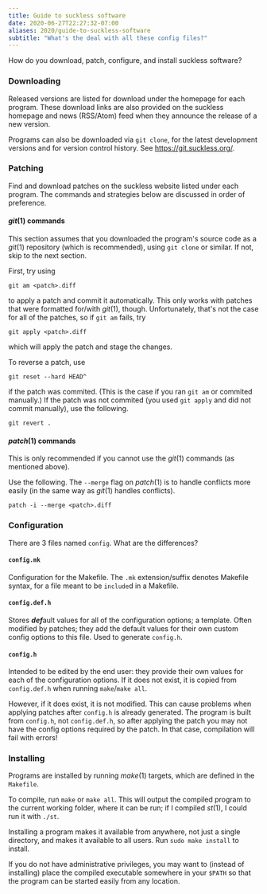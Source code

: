```yaml
---
title: Guide to suckless software
date: 2020-06-27T22:27:32-07:00
aliases: 2020/guide-to-suckless-software
subtitle: "What's the deal with all these config files?"
---
```

How do you download, patch, configure, and install suckless software?

### Downloading
Released versions are listed for download under the homepage for each
program. These download links are also provided on the suckless homepage
and news (RSS/Atom) feed when they announce the release of a new
version.

Programs can also be downloaded via `git clone`, for the latest
development versions and for version control history. See
https://git.suckless.org/.

### Patching
Find and download patches on the suckless website listed under each
program. The commands and strategies below are discussed in order of
preference.

#### *git*(1) commands
This section assumes that you downloaded the program's source code as a
*git*(1) repository (which is recommended), using `git clone` or
similar. If not, skip to the next section.

First, try using
```
git am <patch>.diff
```
to apply a patch and commit it automatically. This only works with
patches that were formatted for/with *git*(1), though. Unfortunately,
that's not the case for all of the patches, so if `git am` fails, try
```
git apply <patch>.diff
```
which will apply the patch and stage the changes.

To reverse a patch, use
```
git reset --hard HEAD^
```
if the patch was commited. (This is the case if you ran `git am` or
commited manually.) If the patch was not commited (you used
`git apply` and did not commit manually), use the following.
```
git revert .
```

#### *patch*(1) commands
This is only recommended if you cannot use the *git*(1) commands (as
mentioned above).

Use the following. The `--merge` flag on *patch*(1) is to handle
conflicts more easily (in the same way as *git*(1) handles conflicts).
```
patch -i --merge <patch>.diff
```

### Configuration
There are 3 files named `config`. What are the differences?

#### `config.mk`
Configuration for the Makefile. The `.mk` extension/suffix denotes
Makefile syntax, for a file meant to be `include`d in a Makefile.

#### `config.def.h`
Stores ***def***ault values for all of the configuration options; a
template. Often modified by patches; they add the default values for
their own custom config options to this file. Used to generate `config.h`.

#### `config.h`
Intended to be edited by the end user: they provide their own values for
each of the configuration options. If it does not exist, it is copied
from `config.def.h` when running `make`/`make all`.

However, if it does exist, it is not modified. This can cause problems
when applying patches after `config.h` is already generated. The program
is built from `config.h`, not `config.def.h`, so after applying the
patch you may not have the config options required by the patch. In that
case, compilation will fail with errors!

### Installing
Programs are installed by running *make*(1) targets, which are defined
in the `Makefile`.

To compile, run `make` or `make all`. This will
output the compiled program to the current working folder, where it can
be run; if I compiled *st*(1), I could run it with `./st`.

Installing a program makes it available from anywhere, not just a single
directory, and makes it available to all users. Run `sudo make install`
to install.

If you do not have administrative privileges, you may want to (instead
of installing) place the compiled executable somewhere in your `$PATH`
so that the program can be started easily from any location.
